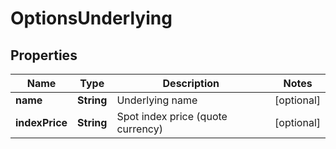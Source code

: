 

# OptionsUnderlying

## Properties

Name | Type | Description | Notes
------------ | ------------- | ------------- | -------------
**name** | **String** | Underlying name |  [optional]
**indexPrice** | **String** | Spot index price (quote currency) |  [optional]



